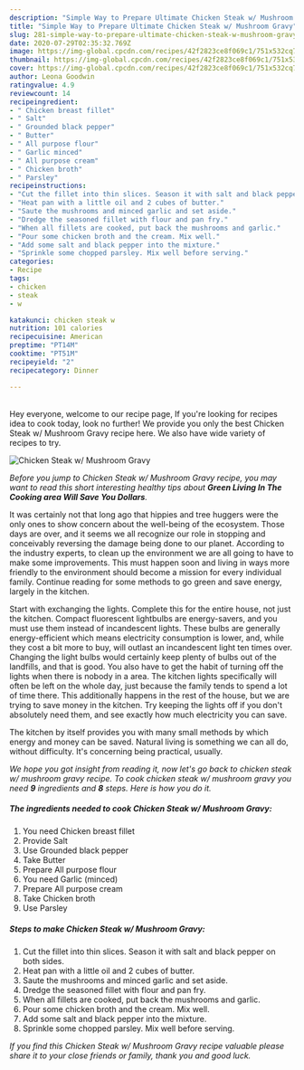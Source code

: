 ```yaml
---
description: "Simple Way to Prepare Ultimate Chicken Steak w/ Mushroom Gravy"
title: "Simple Way to Prepare Ultimate Chicken Steak w/ Mushroom Gravy"
slug: 281-simple-way-to-prepare-ultimate-chicken-steak-w-mushroom-gravy
date: 2020-07-29T02:35:32.769Z
image: https://img-global.cpcdn.com/recipes/42f2823ce8f069c1/751x532cq70/chicken-steak-w-mushroom-gravy-recipe-main-photo.jpg
thumbnail: https://img-global.cpcdn.com/recipes/42f2823ce8f069c1/751x532cq70/chicken-steak-w-mushroom-gravy-recipe-main-photo.jpg
cover: https://img-global.cpcdn.com/recipes/42f2823ce8f069c1/751x532cq70/chicken-steak-w-mushroom-gravy-recipe-main-photo.jpg
author: Leona Goodwin
ratingvalue: 4.9
reviewcount: 14
recipeingredient:
- " Chicken breast fillet"
- " Salt"
- " Grounded black pepper"
- " Butter"
- " All purpose flour"
- " Garlic minced"
- " All purpose cream"
- " Chicken broth"
- " Parsley"
recipeinstructions:
- "Cut the fillet into thin slices. Season it with salt and black pepper on both sides."
- "Heat pan with a little oil and 2 cubes of butter."
- "Saute the mushrooms and minced garlic and set aside."
- "Dredge the seasoned fillet with flour and pan fry."
- "When all fillets are cooked, put back the mushrooms and garlic."
- "Pour some chicken broth and the cream. Mix well."
- "Add some salt and black pepper into the mixture."
- "Sprinkle some chopped parsley. Mix well before serving."
categories:
- Recipe
tags:
- chicken
- steak
- w

katakunci: chicken steak w 
nutrition: 101 calories
recipecuisine: American
preptime: "PT14M"
cooktime: "PT51M"
recipeyield: "2"
recipecategory: Dinner

---
```

<br>
Hey everyone, welcome to our recipe page, If you're looking for recipes idea to cook today, look no further! We provide you only the best Chicken Steak w/ Mushroom Gravy recipe here. We also have wide variety of recipes to try.
<br>


![Chicken Steak w/ Mushroom Gravy](https://img-global.cpcdn.com/recipes/42f2823ce8f069c1/751x532cq70/chicken-steak-w-mushroom-gravy-recipe-main-photo.jpg)

<i>Before you jump to Chicken Steak w/ Mushroom Gravy recipe, you may want to read this short interesting healthy tips about 
<strong>Green Living In The Cooking area Will Save You Dollars</strong>.</i>
</br>

It was certainly not that long ago that hippies and tree huggers were the only ones to show concern about the well-being of the ecosystem. Those days are over, and it seems we all recognize our role in stopping and conceivably reversing the damage being done to our planet. According to the industry experts, to clean up the environment we are all going to have to make some improvements. This must happen soon and living in ways more friendly to the environment should become a mission for every individual family. Continue reading for some methods to go green and save energy, largely in the kitchen.

Start with exchanging the lights. Complete this for the entire house, not just the kitchen. Compact fluorescent lightbulbs are energy-savers, and you must use them instead of incandescent lights. These bulbs are generally energy-efficient which means electricity consumption is lower, and, while they cost a bit more to buy, will outlast an incandescent light ten times over. Changing the light bulbs would certainly keep plenty of bulbs out of the landfills, and that is good. You also have to get the habit of turning off the lights when there is nobody in a area. The kitchen lights specifically will often be left on the whole day, just because the family tends to spend a lot of time there. This additionally happens in the rest of the house, but we are trying to save money in the kitchen. Try keeping the lights off if you don't absolutely need them, and see exactly how much electricity you can save.

The kitchen by itself provides you with many small methods by which energy and money can be saved. Natural living is something we can all do, without difficulty. It's concerning being practical, usually.


<i>We hope you got insight from reading it, now let's go back to chicken steak w/ mushroom gravy recipe. To cook chicken steak w/ mushroom gravy you need <strong>9</strong> ingredients and <strong>8</strong> steps. Here is how you do it.
</i>

##### The ingredients needed to cook Chicken Steak w/ Mushroom Gravy:

1. You need  Chicken breast fillet
1. Provide  Salt
1. Use  Grounded black pepper
1. Take  Butter
1. Prepare  All purpose flour
1. You need  Garlic (minced)
1. Prepare  All purpose cream
1. Take  Chicken broth
1. Use  Parsley


##### Steps to make Chicken Steak w/ Mushroom Gravy:

1. Cut the fillet into thin slices. Season it with salt and black pepper on both sides.
1. Heat pan with a little oil and 2 cubes of butter.
1. Saute the mushrooms and minced garlic and set aside.
1. Dredge the seasoned fillet with flour and pan fry.
1. When all fillets are cooked, put back the mushrooms and garlic.
1. Pour some chicken broth and the cream. Mix well.
1. Add some salt and black pepper into the mixture.
1. Sprinkle some chopped parsley. Mix well before serving.


<i>If you find this Chicken Steak w/ Mushroom Gravy recipe valuable please share it to your close friends or family, thank you and good luck.</i>
